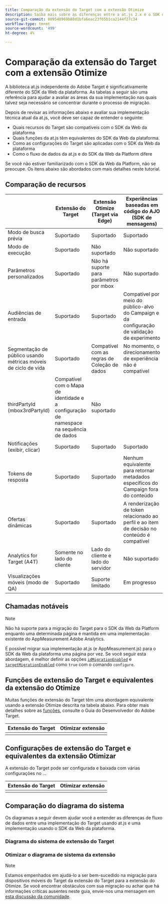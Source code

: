 ```yaml
---
title: Comparação da extensão do Target com a extensão Otimize
description: Saiba mais sobre as diferenças entre a at.js 2.x e o SDK da Web da plataforma, incluindo recursos, funções, configurações e fluxo de dados.
source-git-commit: 009548969b88d1bfa6eac23f65b1ca2144f27c34
workflow-type: tm+mt
source-wordcount: '499'
ht-degree: 4%

---
```


# Comparação da extensão do Target com a extensão Otimize

A biblioteca at.js independente do Adobe Target é significativamente diferente do SDK da Web da plataforma. As tabelas a seguir são uma referência para ajudar a avaliar as áreas da sua implementação nas quais talvez seja necessário se concentrar durante o processo de migração.

Depois de revisar as informações abaixo e avaliar sua implementação técnica atual da at.js, você deve ser capaz de entender o seguinte:

- Quais recursos do Target são compatíveis com o SDK da Web da plataforma
- Quais funções da at.js têm equivalentes do SDK da Web da plataforma.
- Como as configurações do Target são aplicadas com o SDK da Web da plataforma
- Como o fluxo de dados da at.js e do SDK da Web da Platform difere

Se você não estiver familiarizado com o SDK da Web da Platform, não se preocupe. Os itens abaixo são abordados com mais detalhes neste tutorial.

## Comparação de recursos

| | Extensão do Target | Extensão Otimize (Target via Edge) | Experiências baseadas em código do AJO (SDK de mensagens) |
|---|---|---|---|
| Modo de busca prévia | Suportado | Suportado | Suportado |
| Modo de execução | Suportado | Não suportado | Não suportado |
| Parâmetros personalizados | Suportado | Não há suporte para parâmetros por mbox | Não suportado |
| Audiências de entrada | Suportado | Suportado | Compatível por meio do público-alvo do Campaign e da configuração de validação de experimento |
| Segmentação de público usando métricas móveis de ciclo de vida | Suportado | Compatível com as regras de Coleção de dados | No momento, o direcionamento de experiência não é compatível |
| thirdPartyId (mbox3rdPartyId) | Compatível com o Mapa de identidade e a configuração de namespace na sequência de dados | Não suportado |
| Notificações (exibir, clicar) | Suportado | Suportado | Suportado |
| Tokens de resposta | Suportado | Suportado | Nenhum equivalente para retornar metadados específicos do Campaign fora do conteúdo |
| Ofertas dinâmicas | Suportado | Suportado | A renderização de token relacionado ao perfil e ao item de decisão no conteúdo é compatível |
| Analytics for Target (A4T) | Somente no lado do cliente | Lado do cliente e lado do servidor | Não suportado |
| Visualizações móveis (modo de QA) | Suportado | Suporte limitado | Em progresso |



## Chamadas notáveis

>[!NOTE]
>
>Não há suporte para a migração do Target para o SDK da Web da Platform enquanto uma determinada página é mantida em uma implementação existente do AppMeasurement Adobe Analytics.
>
> É possível migrar sua implementação at.js (e AppMeasurement.js) para o SDK da Web da plataforma uma página por vez. Se você seguir esta abordagem, é melhor definir as opções [`idMigrationEnabled`](https://experienceleague.adobe.com/docs/experience-platform/edge/fundamentals/configuring-the-sdk.html#id-migration-enabled) e [`targetMigrationEnabled`](https://experienceleague.adobe.com/docs/experience-platform/edge/fundamentals/configuring-the-sdk.html#targetMigrationEnabled) como `true` com o comando `configure`.

## Funções de extensão do Target e equivalentes da extensão do Otimize

Muitas funções de extensão do Target têm uma abordagem equivalente usando a extensão Otimize descrita na tabela abaixo. Para obter mais detalhes sobre as [funções](https://developer.adobe.com/target/implement/client-side/atjs/atjs-functions/atjs-functions/), consulte o Guia do Desenvolvedor do Adobe Target.

| Extensão do Target | Otimizar extensão |
| --- | --- | 
| |  |

## Configurações de extensão do Target e equivalentes da extensão Otimizar

A extensão do Target pode ser configurada e baixada com várias configurações no ...

| Extensão do Target | Otimizar extensão |
| --- | --- | 
| |  |


## Comparação do diagrama do sistema

Os diagramas a seguir devem ajudar você a entender as diferenças de fluxo de dados entre uma implementação do Target usando at.js e uma implementação usando o SDK da Web da plataforma.

### Diagrama do sistema de extensão do Target



### Otimizar o diagrama de sistema da extensão




>[!NOTE]
>
>Estamos empenhados em ajudá-lo a ser bem-sucedido na migração para dispositivos móveis do Target da extensão do Target para a extensão do Otimize. Se você encontrar obstáculos com sua migração ou achar que há informações críticas ausentes neste guia, envie-nos uma mensagem em [esta discussão da comunidade](https://experienceleaguecommunities.adobe.com/t5/adobe-experience-platform-data/tutorial-discussion-migrate-target-from-at-js-to-web-sdk/m-p/575587#M463).
